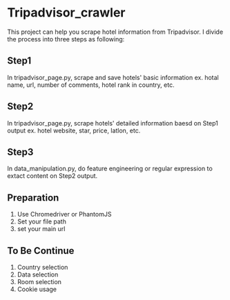 # Tripadvisor_crawler
This project can help you scrape hotel information from Tripadvisor. I divide the process into three steps as following:
## Step1
 In tripadvisor_page.py, scrape and save hotels' basic information ex. hotal name, url, number of comments, hotel rank in country, etc. 
## Step2
 In tripadvisor_page.py, scrape hotels' detailed information baesd on Step1 output ex. hotel website, star, price, latlon, etc.
## Step3
 In data_manipulation.py, do feature engineering or regular expression to extact content on Step2 output.

## Preparation 
1. Use Chromedriver or PhantomJS
2. Set your file path
3. set your main url
 
## To Be Continue
1. Country selection
2. Data selection
3. Room selection
4. Cookie usage
